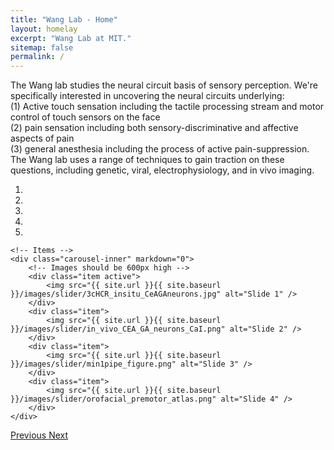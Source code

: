 ```yaml
---
title: "Wang Lab - Home"
layout: homelay
excerpt: "Wang Lab at MIT."
sitemap: false
permalink: /
---
```


The Wang lab studies the neural circuit basis of sensory perception. We're specifically interested in uncovering the neural circuits underlying:   
(1) Active touch sensation including the tactile processing stream and motor control of touch sensors on the face  
(2) pain sensation including both sensory-discriminative and affective aspects of pain  
(3) general anesthesia including the process of active pain-suppression.  
The Wang lab uses a range of techniques to gain traction on these questions, including genetic, viral, electrophysiology, and in vivo imaging.


<div markdown="0" id="carousel" class="carousel slide" data-ride="carousel" data-interval="5000" data-pause="hover" >
    <!-- Menu -->
    <ol class="carousel-indicators">
        <li data-target="#carousel" data-slide-to="0" class="active"></li>
        <li data-target="#carousel" data-slide-to="1"></li>
        <li data-target="#carousel" data-slide-to="2"></li>
        <li data-target="#carousel" data-slide-to="3"></li>
        <li data-target="#carousel" data-slide-to="4"></li>
    </ol>

    <!-- Items -->
    <div class="carousel-inner" markdown="0">
        <!-- Images should be 600px high --> 
        <div class="item active">
            <img src="{{ site.url }}{{ site.baseurl }}/images/slider/3cHCR_insitu_CeAGAneurons.jpg" alt="Slide 1" />
        </div>
        <div class="item">
            <img src="{{ site.url }}{{ site.baseurl }}/images/slider/in_vivo_CEA_GA_neurons_CaI.png" alt="Slide 2" />
        </div>
        <div class="item">
            <img src="{{ site.url }}{{ site.baseurl }}/images/slider/min1pipe_figure.png" alt="Slide 3" />
        </div>
        <div class="item">
            <img src="{{ site.url }}{{ site.baseurl }}/images/slider/orofacial_premotor_atlas.png" alt="Slide 4" />
        </div>
    </div>
  <a class="left carousel-control" href="#carousel" role="button" data-slide="prev">
    <span class="glyphicon glyphicon-chevron-left" aria-hidden="true"></span>
    <span class="sr-only">Previous</span>
  </a>
  <a class="right carousel-control" href="#carousel" role="button" data-slide="next">
    <span class="glyphicon glyphicon-chevron-right" aria-hidden="true"></span>
    <span class="sr-only">Next</span>
  </a>
</div>





<!-- <figure class="fourth">
  <img src="{{ site.url }}{{ site.baseurl }}/images/logopic/Logo_Leiden.jpg" style="width: 210px">
  <img src="{{ site.url }}{{ site.baseurl }}/images/logopic/Logo_Nanofront.jpg" style="width: 110px">
  <img src="{{ site.url }}{{ site.baseurl }}/images/logopic/Logo_NWO.jpg" style="width: 120px">
  <img src="{{ site.url }}{{ site.baseurl }}/images/logopic/Logo_ERC.jpg" style="width: 110px">
</figure> -->
